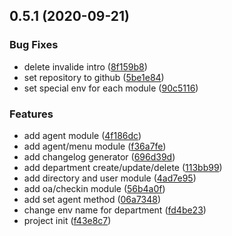 ## 0.5.1 (2020-09-21)


### Bug Fixes

* delete invalide intro ([8f159b8](https://github.com/witjs/wecom/commit/8f159b8332500e4771e438bf5266e90486843902))
* set repository to github ([5be1e84](https://github.com/witjs/wecom/commit/5be1e84e1971c2e1f94d0ad2ebc927ef44b8d149))
* set special env for each module ([90c5116](https://github.com/witjs/wecom/commit/90c5116cd8598d8c5f7b34c0b9458a3d66990eb0))


### Features

* add agent module ([4f186dc](https://github.com/witjs/wecom/commit/4f186dc8bb30ca87784f28c08d075f93e8ce2be0))
* add agent/menu module ([f36a7fe](https://github.com/witjs/wecom/commit/f36a7fed87525f63c01a2193ee98144e70083e4b))
* add changelog generator ([696d39d](https://github.com/witjs/wecom/commit/696d39d86406bdd488b66bddb4aa8d5967246f2e))
* add department create/update/delete ([113bb99](https://github.com/witjs/wecom/commit/113bb99cd29f5a5cb73b160cfae8eeca1e513baf))
* add directory and user module ([4ad7e95](https://github.com/witjs/wecom/commit/4ad7e95dacd718cf2d8334898f9b4e3e2ddbd36b))
* add oa/checkin module ([56b4a0f](https://github.com/witjs/wecom/commit/56b4a0f8b46bfc8ebd1f43449fc591732571a0d0))
* add set agent method ([06a7348](https://github.com/witjs/wecom/commit/06a73489124323dd3be0e599e836d8939aa74cb0))
* change env name for department ([fd4be23](https://github.com/witjs/wecom/commit/fd4be230254188dc0e151d87e6b68f9572d86719))
* project init ([f43e8c7](https://github.com/witjs/wecom/commit/f43e8c73cb39e3689b1c4d54f4c993f8a32e07c7))



